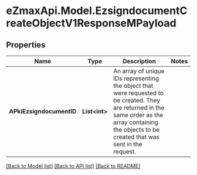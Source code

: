 
# eZmaxApi.Model.EzsigndocumentCreateObjectV1ResponseMPayload

## Properties

Name | Type | Description | Notes
------------ | ------------- | ------------- | -------------
**APkiEzsigndocumentID** | **List&lt;int&gt;** | An array of unique IDs representing the object that were requested to be created.  They are returned in the same order as the array containing the objects to be created that was sent in the request. | 

[[Back to Model list]](../README.md#documentation-for-models)
[[Back to API list]](../README.md#documentation-for-api-endpoints)
[[Back to README]](../README.md)

